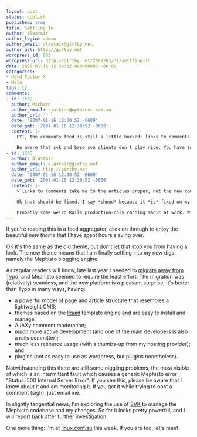 ```yaml
---
layout: post
status: publish
published: true
title: Settling In
author: alastair
author_login: admin
author_email: alastair@girtby.net
author_url: http://girtby.net
wordpress_id: 963
wordpress_url: http://girtby.net/2007/03/31/settling-in
date: 2007-01-16 12:30:52.000000000 -06:00
categories:
- Nerd Factor X
- Meta
tags: []
comments:
- id: 1539
  author: Richard
  author_email: rjatkins@optusnet.com.au
  author_url: ''
  date: '2007-01-16 12:30:52 -0600'
  date_gmt: '2007-01-16 12:30:52 -0600'
  content: |-
    FYI, the comments feed is still a little borked: links to comments take me to the articles proper, not the new comments themselves.

    Be aware that svk and base svn clients don't play nice. You have to switch all your systems over (tortoise, cmd line, subclipse, whatever emacs doohickey you're using, etc. plus the server), especially if you're going to be making changes with all the clients you use... Otherwise, corruption of merge state is the likely outcome.
- id: 1540
  author: Alastair
  author_email: alastair@girtby.net
  author_url: http://girtby.net
  date: '2007-01-16 12:30:52 -0600'
  date_gmt: '2007-01-16 12:30:52 -0600'
  content: |-
    > links to comments take me to the articles proper, not the new comments themselves

    Ok that should be fixed. I say *shoud* because it *is* fixed on my local Mephisto install, and the fix has been uploaded to the production server, and the server has been restarted. So like I say it *should* be fixed.

    Probably some weird Rails production-only caching magic at work. With luck it will fix itself with this comment.
---
```

If you're reading this in a feed aggregator, click on through to enjoy the beautiful *new theme* that I have spent hours slaving over.

OK it's the same as the old theme, but don't let that stop you from having a look. The new theme means that I am finally settling into my new digs, namely the Mephisto blogging engine.

As regular readers will know, late last year I needed to [migrate away from Typo](/articles/2006/12/18/saying-goodbye-to-typo), and Mephisto seemed to require the least effort. The migration was (relatively) seamless, and the new platform is a pleasant surprise. It's better than Typo in many ways, having:

 * a powerful model of page and article structure that resembles a lightweight CMS;
 * themes based on the [liquid](http://home.leetsoft.com/liquid) template engine and are easy to install and manage;
 * AJAXy comment moderation;
 * *much* more active development (and one of the main developers is also a rails committer);
 * much less resource usage (with a thumbs-up from my hosting provider); and
 * plugins (not as easy to use as wordpress, but plugins nonetheless).

Notwithstanding this there are still some niggling problems, the most visible of which is an intermittent fault which causes a generic Mephisto error "Status: 500 Internal Server Error".  If you see this, please be aware that I know about it and am monitoring it. If you get it while trying to post a comment (sigh), just email me.

In slightly tangential news, I'm exploring the use of [SVK](http://svk.elixus.org/view/HomePage) to manage the Mephisto codebase and my changes. So far it looks pretty powerful, and I will report back after further investigation.

One more thing: I'm at [linux.conf.au](http://lca2007.linux.org.au/) this week. If you are too, let's meet.
